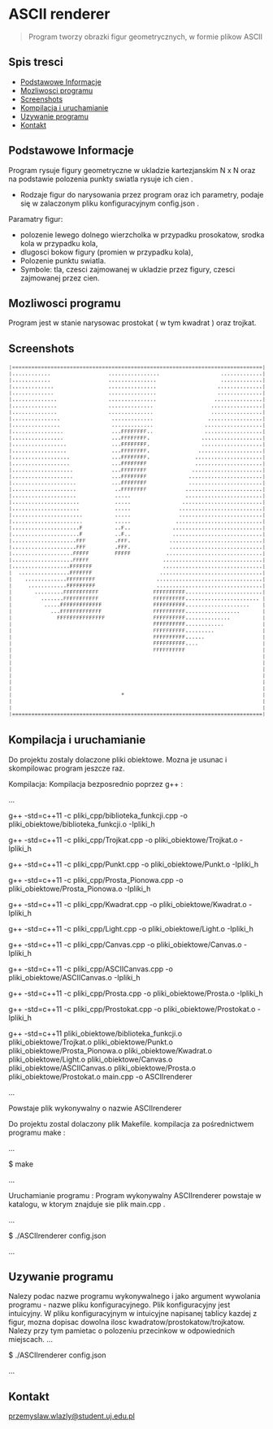 # ASCII renderer
> Program tworzy obrazki figur geometrycznych, w formie plikow ASCII


## Spis tresci
* [Podstawowe Informacje](#podstawowe-informacje)
* [Mozliwosci programu](#mozliwosci-programu)
* [Screenshots](#screenshots)
* [Kompilacja i uruchamianie](#kompilacja-i-uruchamianie)
* [Uzywanie programu](#uzywanie-programu)
* [Kontakt](#kontakt)


## Podstawowe Informacje
Program rysuje figury geometryczne w ukladzie kartezjanskim N x N oraz na podstawie polozenia punkty swiatla rysuje ich cien .
- Rodzaje figur do narysowania przez program oraz ich parametry, podaje się w zalaczonym pliku konfiguracyjnym config.json .

Paramatry figur: 
- polozenie lewego dolnego wierzcholka w przypadku prosokatow, srodka kola w przypadku kola, 
- dlugosci bokow figury (promien w przypadku kola),
- Polozenie punktu swiatla.
- Symbole: tla, czesci zajmowanej w ukladzie przez figury, czesci zajmowanej przez cien.


## Mozliwosci programu
Program jest w stanie narysowac prostokat ( w tym kwadrat ) oraz trojkat.


## Screenshots
![Example screenshot](./obrazy_do_pliku_Readme/Obraz_1.png)


## Kompilacja i uruchamianie

Do projektu zostaly dolaczone pliki obiektowe. Mozna je usunac i skompilowac program jeszcze raz.

Kompilacja:
Kompilacja bezposrednio poprzez g++ :

... 

g++ -std=c++11 -c pliki_cpp/biblioteka_funkcji.cpp -o pliki_obiektowe/biblioteka_funkcji.o -Ipliki_h

g++ -std=c++11 -c pliki_cpp/Trojkat.cpp -o pliki_obiektowe/Trojkat.o -Ipliki_h

g++ -std=c++11 -c pliki_cpp/Punkt.cpp -o pliki_obiektowe/Punkt.o -Ipliki_h

g++ -std=c++11 -c pliki_cpp/Prosta_Pionowa.cpp -o pliki_obiektowe/Prosta_Pionowa.o -Ipliki_h

g++ -std=c++11 -c pliki_cpp/Kwadrat.cpp -o pliki_obiektowe/Kwadrat.o -Ipliki_h

g++ -std=c++11 -c pliki_cpp/Light.cpp -o pliki_obiektowe/Light.o -Ipliki_h

g++ -std=c++11 -c pliki_cpp/Canvas.cpp -o pliki_obiektowe/Canvas.o -Ipliki_h

g++ -std=c++11 -c pliki_cpp/ASCIICanvas.cpp -o pliki_obiektowe/ASCIICanvas.o -Ipliki_h

g++ -std=c++11 -c pliki_cpp/Prosta.cpp -o pliki_obiektowe/Prosta.o -Ipliki_h

g++ -std=c++11 -c pliki_cpp/Prostokat.cpp -o pliki_obiektowe/Prostokat.o -Ipliki_h

g++ -std=c++11 pliki_obiektowe/biblioteka_funkcji.o pliki_obiektowe/Trojkat.o pliki_obiektowe/Punkt.o pliki_obiektowe/Prosta_Pionowa.o pliki_obiektowe/Kwadrat.o pliki_obiektowe/Light.o pliki_obiektowe/Canvas.o pliki_obiektowe/ASCIICanvas.o pliki_obiektowe/Prosta.o pliki_obiektowe/Prostokat.o main.cpp -o ASCIIrenderer

... 

Powstaje plik wykonywalny o nazwie ASCIIrenderer

Do projektu zostal dolaczony plik Makefile. 
kompilacja za pośrednictwem programu make :

...

$ make

... 

Uruchamianie programu :
Program wykonywalny ASCIIrenderer powstaje w katalogu, w ktorym znajduje sie plik main.cpp .

...

$ ./ASCIIrenderer config.json

... 


## Uzywanie programu


Nalezy podac nazwe programu wykonywalnego i jako argument wywolania programu - nazwe pliku konfiguracyjnego.
Plik konfiguracyjny jest intuicyjny.
W pliku konfiguracyjnym w intuicyjne napisanej tablicy kazdej z figur, mozna dopisac dowolna ilosc kwadratow/prostokatow/trojkatow.
Nalezy przy tym pamietac o polozeniu przecinkow w odpowiednich miejscach.
...

$ ./ASCIIrenderer config.json

... 



## Kontakt
przemyslaw.wlazly@student.uj.edu.pl



